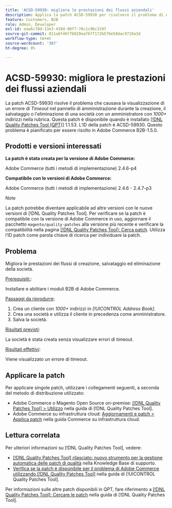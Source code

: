 ```yaml
---
title: 'ACSD-59930: migliora le prestazioni dei flussi aziendali'
description: Applica la patch ACSD-59930 per risolvere il problema di Adobe Commerce, se nel pannello di amministrazione viene visualizzato un errore di *Timeout* durante la creazione, il salvataggio o l’eliminazione di una società con un amministratore che ha indirizzi *1000+* nella rubrica.
feature: Customers, B2B
role: Admin, Developer
exl-id: eaa6c78d-13e3-439d-90f7-70c1c96c3197
source-git-commit: 011a6f46f76029eaf67f172b576e58dac9710a3d
workflow-type: tm+mt
source-wordcount: '367'
ht-degree: 0%

---
```


# ACSD-59930: migliora le prestazioni dei flussi aziendali

La patch ACSD-59930 risolve il problema che causava la visualizzazione di un errore di *Timeout* nel pannello di amministrazione durante la creazione, il salvataggio o l&#39;eliminazione di una società con un amministratore con *1000+* indirizzi nella rubrica. Questa patch è disponibile quando è installato [[!DNL Quality Patches Tool (QPT)]](https://experienceleague.adobe.com/en/docs/commerce-operations/tools/quality-patches-tool/quality-patches-tool-to-self-serve-quality-patches) 1.1.53. L’ID della patch è ACSD-59930. Questo problema è pianificato per essere risolto in Adobe Commerce B2B-1.5.0.

## Prodotti e versioni interessati

**La patch è stata creata per la versione di Adobe Commerce:**

Adobe Commerce (tutti i metodi di implementazione) 2.4.6-p4

**Compatibile con le versioni di Adobe Commerce:**

Adobe Commerce (tutti i metodi di implementazione) 2.4.6 - 2.4.7-p3

>[!NOTE]
>
>La patch potrebbe diventare applicabile ad altre versioni con le nuove versioni di [!DNL Quality Patches Tool]. Per verificare se la patch è compatibile con la versione di Adobe Commerce in uso, aggiornare il pacchetto `magento/quality-patches` alla versione più recente e verificare la compatibilità nella pagina [[!DNL Quality Patches Tool]: Cerca patch](https://experienceleague.adobe.com/tools/commerce-quality-patches/index.html). Utilizza l’ID patch come parola chiave di ricerca per individuare la patch.

## Problema

Migliora le prestazioni dei flussi di creazione, salvataggio ed eliminazione della società.

<u>Prerequisiti:</u>:

Installare e abilitare i moduli B2B di Adobe Commerce.

<u>Passaggi da riprodurre</u>:

1. Crea un cliente con *1000+* indirizzi in *[!UICONTROL Address Book]*.
1. Crea una società e utilizza il cliente in precedenza come amministratore.
1. Salva la società.

<u>Risultati previsti</u>:

La società è stata creata senza visualizzare errori di timeout.

<u>Risultati effettivi</u>:

Viene visualizzato un errore di timeout.

## Applicare la patch

Per applicare singole patch, utilizzare i collegamenti seguenti, a seconda del metodo di distribuzione utilizzato:

* Adobe Commerce o Magento Open Source on-premise: [[!DNL Quality Patches Tool] > Utilizzo](/help/tools/quality-patches-tool/usage.md) nella guida di [!DNL Quality Patches Tool].
* Adobe Commerce su infrastruttura cloud: [Aggiornamenti e patch > Applica patch](https://experienceleague.adobe.com/docs/commerce-cloud-service/user-guide/develop/upgrade/apply-patches.html) nella guida Commerce su infrastruttura cloud.

## Lettura correlata

Per ulteriori informazioni su [!DNL Quality Patches Tool], vedere:

* [[!DNL Quality Patches Tool] rilasciato: nuovo strumento per la gestione automatica delle patch di qualità](https://experienceleague.adobe.com/en/docs/commerce-operations/tools/quality-patches-tool/quality-patches-tool-to-self-serve-quality-patches) nella Knowledge Base di supporto.
* [Verifica se la patch è disponibile per il problema di Adobe Commerce utilizzando  [!DNL Quality Patches Tool]](/help/tools/quality-patches-tool/patches-available-in-qpt/check-patch-for-magento-issue-with-magento-quality-patches.md) nella guida di [!UICONTROL Quality Patches Tool].


Per informazioni sulle altre patch disponibili in QPT, fare riferimento a [[!DNL Quality Patches Tool]: Cercare le patch](https://experienceleague.adobe.com/tools/commerce-quality-patches/index.html) nella guida di [!DNL Quality Patches Tool].
